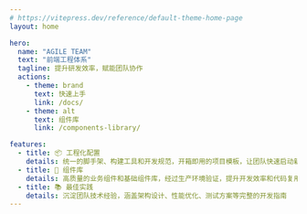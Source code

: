 ```yaml
---
# https://vitepress.dev/reference/default-theme-home-page
layout: home

hero:
  name: "AGILE TEAM"
  text: "前端工程体系"
  tagline: 提升研发效率，赋能团队协作
  actions:
    - theme: brand
      text: 快速上手
      link: /docs/
    - theme: alt
      text: 组件库
      link: /components-library/

features:
  - title: 📦 工程化配置
    details: 统一的脚手架、构建工具和开发规范，开箱即用的项目模板，让团队快速启动新项目
  - title: 🧩 组件库
    details: 高质量的业务组件和基础组件库，经过生产环境验证，提升开发效率和代码复用率
  - title: 📚 最佳实践
    details: 沉淀团队技术经验，涵盖架构设计、性能优化、测试方案等完整的开发指南
---
```

